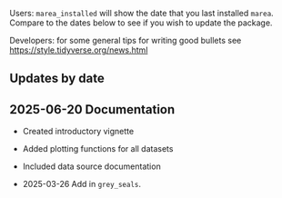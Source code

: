 Users: `marea_installed` will show the date that you last installed `marea`.
Compare to the dates below to see if you wish to update the package.

Developers: for some general tips for writing good bullets see https://style.tidyverse.org/news.html

## Updates by date

## 2025-06-20 Documentation

* Created introductory vignette
* Added plotting functions for all datasets
* Included data source documentation

* 2025-03-26 Add in `grey_seals`.


